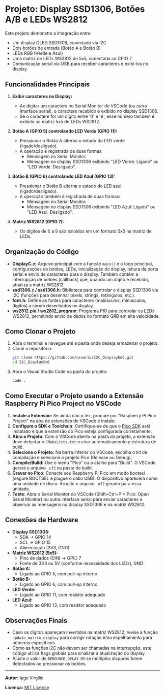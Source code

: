 # Projeto: Display SSD1306, Botões A/B e LEDs WS2812

Este projeto demonstra a integração entre:
- Um display OLED SSD1306, conectado via I2C
- Dois botões de entrada (Botão A e Botão B)
- LEDs RGB (Verde e Azul)
- Uma matriz de LEDs WS2812 de 5x5, conectada ao GPIO 7
- Comunicação serial via USB para receber caracteres e exibi-los no display

## Funcionalidades Principais
1. **Exibir caracteres no Display:**
   - Ao digitar um caractere no Serial Monitor do VSCode (ou outra interface serial), o caractere recebido é exibido no display SSD1306.
   - Se o caractere for um dígito entre '0' e '9', esse número também é exibido na matriz 5x5 de LEDs WS2812.

2. **Botão A (GPIO 5) controlando LED Verde (GPIO 11):**
   - Pressionar o Botão A alterna o estado do LED verde (ligado/desligado).
   - A operação é registrada de duas formas:
     - Mensagem no Serial Monitor.
     - Mensagem no display SSD1306 exibindo "LED Verde: Ligado" ou "LED Verde: Desligado".

3. **Botão B (GPIO 6) controlando LED Azul (GPIO 13):**
   - Pressionar o Botão B alterna o estado do LED azul (ligado/desligado).
   - A operação também é registrada de duas formas:
     - Mensagem no Serial Monitor.
     - Mensagem no display SSD1306 exibindo "LED Azul: Ligado" ou "LED Azul: Desligado".

4. **Matriz WS2812 (GPIO 7):**
   - Os dígitos de 0 a 9 são exibidos em um formato 5x5 na matriz de LEDs.

## Organização do Código
- **DisplayC.c:** Arquivo principal com a função `main()` e o loop principal, configurações de botões, LEDs, inicialização do display, leitura da porta serial e envio de caracteres para o display. Também contém a interrupção de botões (callback) que, quando um dígito é recebido, atualiza a matriz WS2812.
- **ssd1306.c / ssd1306.h:** Biblioteca para controlar o display SSD1306 via I2C (funções para desenhar pixels, strings, retângulos, etc.).
- **font.h:** Define as fontes para caracteres (maiúsculos, minúsculos, dígitos) a serem desenhados no display.
- **ws2812.pio / ws2812_program:** Programa PIO para controlar os LEDs WS2812, permitindo envio de dados no formato GRB em alta velocidade.

## Como Clonar o Projeto
1. Abra o terminal e navegue até a pasta onde deseja armazenar o projeto.
2. Clone o repositório:
   ```bash
   git clone https://github.com/usuario/I2C_DisplayEmC.git
   cd I2C_DisplayEmC
   ```
3. Abra o Visual Studio Code na pasta do projeto:
   ```bash
   code .
   ```

## Como Executar o Projeto usando a Extensão Raspberry Pi Pico Project no VSCode
1. **Instale a Extensão:** Se ainda não o fez, procure por "Raspberry Pi Pico Project" na aba de extensões do VSCode e instale.
2. **Configure o SDK e Toolchain:** Certifique-se de que o [Pico SDK](https://github.com/raspberrypi/pico-sdk) está instalado e que a extensão do Pico esteja configurada corretamente.
3. **Abra o Projeto:** Com o VSCode aberto na pasta do projeto, a extensão deve detectar o `CMakeLists.txt` e criar automaticamente a estrutura de build.
4. **Selecione o Projeto:** Na barra inferior do VSCode, escolha o kit de compilação e selecione o projeto Pico (Release ou Debug).
5. **Compile/Build:** Use o menu "Pico" ou o atalho para "Build". O VSCode gerará o arquivo `.uf2` na pasta de build.
6. **Gravar no Pico:** Conecte seu Raspberry Pi Pico em modo bootsel (segure BOOTSEL e plugue o cabo USB). O dispositivo aparecerá como uma unidade de disco. Arraste o arquivo `.uf2` gerado para essa unidade.
7. **Teste:** Abra o Serial Monitor do VSCode (Shift+Ctrl+P > Pico: Open Serial Monitor) ou outra interface serial para enviar caracteres e observar as mensagens no display SSD1306 e na matriz WS2812.

## Conexões de Hardware
- **Display SSD1306:**
  - SDA -> GPIO 14
  - SCL -> GPIO 15
  - Alimentação (3V3, GND)
- **Matriz WS2812 (5x5):**
  - Pino de dados (DIN) -> GPIO 7
  - Fonte de 3V3 ou 5V (conforme necessidade dos LEDs), GND
- **Botão A:**
  - Ligado ao GPIO 5, com pull-up interno
- **Botão B:**
  - Ligado ao GPIO 6, com pull-up interno
- **LED Verde:**
  - Ligado ao GPIO 11, com resistor adequado
- **LED Azul:**
  - Ligado ao GPIO 13, com resistor adequado

## Observações Finais
- Caso os dígitos apareçam invertidos na matriz WS2812, revise a função `update_matrix_display` para corrigir rotação e/ou espelhamento para números específicos.
- Como as funções I2C não devem ser chamadas na interrupção, este código utiliza flags globais para sinalizar a atualização do display.
- Ajuste o valor de `DEBOUNCE_DELAY_MS` se múltiplos disparos forem detectados ao pressionar os botões.

---
**Autor:** Iago Virgílio

**Licença:** [MIT License](LICENSE)
